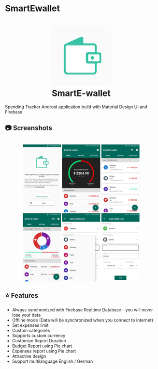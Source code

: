 # SmartEwallet
<h1 align="center">
  <img src="https://github.com/ibrahim-nemmura/SmartEwallet/blob/master/logo.png" alt="SmartE-wallet" width="200">
  <br>SmartE-wallet<br>
</h1>

Spending Tracker Android application build with Material Design UI and Firebase

## :camera: Screenshots

<p align="center">
  <br>
  <img src="https://github.com/ibrahim-nemmura/SmartEwallet/blob/master/screenshot1.jpg" alt="SmartE-wallet" width="25%">
  <img src="https://github.com/ibrahim-nemmura/SmartEwallet/blob/master/screenshot2.jpg" alt="SmartE-wallet" width="25%">
  <img src="https://github.com/ibrahim-nemmura/SmartEwallet/blob/master/screenshot3.jpg" alt="SmartE-wallet" width="25%">
  <img src="https://github.com/ibrahim-nemmura/SmartEwallet/blob/master/screenshot4.jpg" alt="SmartE-wallet" width="25%">
  <img src="https://github.com/ibrahim-nemmura/SmartEwallet/blob/master/screenshot5.jpg" alt="SmartE-wallet" width="25%">
  <img src="https://github.com/ibrahim-nemmura/SmartEwallet/blob/master/screenshot6.jpg" alt="SmartE-wallet" width="25%">
</p>

## :star: Features

* Always synchronized with Firebase Realtime Database - you will never lose your data
* Offline mode (Data will be synchronized when you connect to internet)
* Set expenses limit
* Custom categories
* Supports custom currency 
* Customize Report Duration
* Budget Report using Pie chart
* Expenses report using Pie chart
* Attractive design
* Support multilanguage English / German






